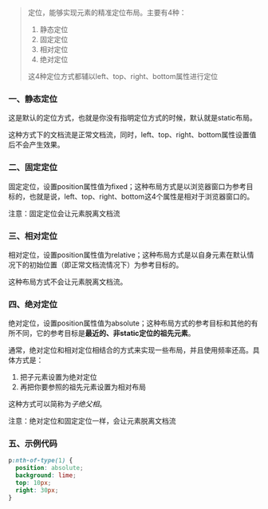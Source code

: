> 定位，能够实现元素的精准定位布局。主要有4种：
>
> 1. 静态定位
> 2. 固定定位
> 3. 相对定位
> 4. 绝对定位
>
> 这4种定位方式都辅以left、top、right、bottom属性进行定位

### 一、静态定位

这是默认的定位方式，也就是你没有指明定位方式的时候，默认就是static布局。

这种方式下的文档流是正常文档流，同时，left、top、right、bottom属性设置值后不会产生效果。

### 二、固定定位

固定定位，设置position属性值为fixed；这种布局方式是以浏览器窗口为参考目标的，也就是说，left、top、right、bottom这4个属性是相对于浏览器窗口的。

注意：固定定位会让元素脱离文档流

### 三、相对定位

相对定位，设置position属性值为relative；这种布局方式是以自身元素在默认情况下的初始位置（即正常文档流情况下）为参考目标的。

这种布局方式不会让元素脱离文档流。

### 四、绝对定位

绝对定位，设置position属性值为absolute；这种布局方式的参考目标和其他的有所不同，它的参考目标是**最近的、非static定位的祖先元素**。

通常，绝对定位和相对定位相结合的方式来实现一些布局，并且使用频率还高。具体方式是：

1. 把子元素设置为绝对定位
2. 再把你要参照的祖先元素设置为相对布局

这种方式可以简称为*子绝父相*。

注意：绝对定位和固定定位一样，会让元素脱离文档流

### 五、示例代码

```css
p:nth-of-type(1) {
  position: absolute;
  background: lime;
  top: 10px;
  right: 30px;
}
```

